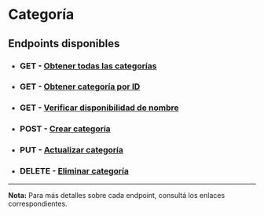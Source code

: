 # **Categoría**

## **Endpoints disponibles**

- ### **GET** - [Obtener todas las categorías](../endpoints/getAll.md)

- ### **GET** - [Obtener categoría por ID](../endpoints/getOne.md)

- ### **GET** - [Verificar disponibilidad de nombre](../endpoints/verifyNameAvailability.md)

- ### **POST** - [Crear categoría](../endpoints/create.md)

- ### **PUT** - [Actualizar categoría](../endpoints/update.md)

- ### **DELETE** - [Eliminar categoría](../endpoints/delete.md)

---

**Nota:** Para más detalles sobre cada endpoint, consultá los enlaces correspondientes.
